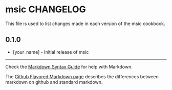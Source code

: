 msic CHANGELOG
==============

This file is used to list changes made in each version of the msic cookbook.

0.1.0
-----
- [your_name] - Initial release of msic

- - -
Check the [Markdown Syntax Guide](http://daringfireball.net/projects/markdown/syntax) for help with Markdown.

The [Github Flavored Markdown page](http://github.github.com/github-flavored-markdown/) describes the differences between markdown on github and standard markdown.
